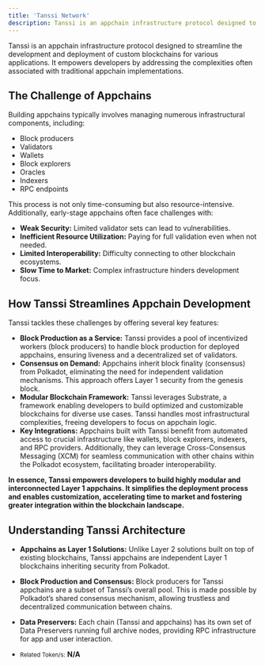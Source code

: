 ```yaml
---
title: 'Tanssi Network'
description: Tanssi is an appchain infrastructure protocol designed to streamline the development and deployment of custom blockchains for various applications
---
```


Tanssi is an appchain infrastructure protocol designed to streamline the development and deployment of custom blockchains for various applications. It empowers developers by addressing the complexities often associated with traditional appchain implementations.

## The Challenge of Appchains

Building appchains typically involves managing numerous infrastructural components, including:

- Block producers
- Validators
- Wallets
- Block explorers
- Oracles
- Indexers
- RPC endpoints

This process is not only time-consuming but also resource-intensive. Additionally, early-stage appchains often face challenges with:

- **Weak Security:** Limited validator sets can lead to vulnerabilities.
- **Inefficient Resource Utilization:** Paying for full validation even when not needed.
- **Limited Interoperability:** Difficulty connecting to other blockchain ecosystems.
- **Slow Time to Market:** Complex infrastructure hinders development focus.

## How Tanssi Streamlines Appchain Development

Tanssi tackles these challenges by offering several key features:

- **Block Production as a Service:** Tanssi provides a pool of incentivized workers (block producers) to handle block production for deployed appchains, ensuring liveness and a decentralized set of validators.
- **Consensus on Demand:** Appchains inherit block finality (consensus) from Polkadot, eliminating the need for independent validation mechanisms. This approach offers Layer 1 security from the genesis block.
- **Modular Blockchain Framework:** Tanssi leverages Substrate, a framework enabling developers to build optimized and customizable blockchains for diverse use cases. Tanssi handles most infrastructural complexities, freeing developers to focus on appchain logic.
- **Key Integrations:** Appchains built with Tanssi benefit from automated access to crucial infrastructure like wallets, block explorers, indexers, and RPC providers. Additionally, they can leverage Cross-Consensus Messaging (XCM) for seamless communication with other chains within the Polkadot ecosystem, facilitating broader interoperability.

**In essence, Tanssi empowers developers to build highly modular and interconnected Layer 1 appchains. It simplifies the deployment process and enables customization, accelerating time to market and fostering greater integration within the blockchain landscape.**

Understanding Tanssi Architecture
---------------------------------

- **Appchains as Layer 1 Solutions:** Unlike Layer 2 solutions built on top of existing blockchains, Tanssi appchains are independent Layer 1 blockchains inheriting security from Polkadot.
- **Block Production and Consensus:** Block producers for Tanssi appchains are a subset of Tanssi’s overall pool. This is made possible by Polkadot’s shared consensus mechanism, allowing trustless and decentralized communication between chains.
- **Data Preservers:** Each chain (Tanssi and appchains) has its own set of Data Preservers running full archive nodes, providing RPC infrastructure for app and user interaction.

- <small>Related Token/s:</small> **N/A**
